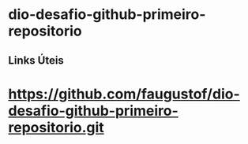 # dio-desafio-github-primeiro-repositorio


## Links Úteis

# https://github.com/faugustof/dio-desafio-github-primeiro-repositorio.git
